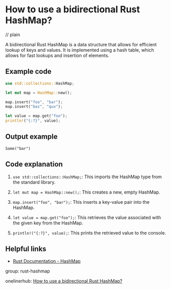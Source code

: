 # How to use a bidirectional Rust HashMap?
// plain

A bidirectional Rust HashMap is a data structure that allows for efficient lookup of keys and values. It is implemented using a hash table, which allows for fast lookups and insertion of elements.

## Example code

```rust
use std::collections::HashMap;

let mut map = HashMap::new();

map.insert("foo", "bar");
map.insert("baz", "qux");

let value = map.get("foo");
println!("{:?}", value);
```

## Output example

```
Some("bar")
```

## Code explanation


1. `use std::collections::HashMap;`: This imports the HashMap type from the standard library.

2. `let mut map = HashMap::new();`: This creates a new, empty HashMap.

3. `map.insert("foo", "bar");`: This inserts a key-value pair into the HashMap.

4. `let value = map.get("foo");`: This retrieves the value associated with the given key from the HashMap.

5. `println!("{:?}", value);`: This prints the retrieved value to the console.

## Helpful links

- [Rust Documentation - HashMap](https://doc.rust-lang.org/std/collections/struct.HashMap.html)

group: rust-hashmap

onelinerhub: [How to use a bidirectional Rust HashMap?](https://onelinerhub.com/rust/how-to-use-a-bidirectional-rust-hashmap)